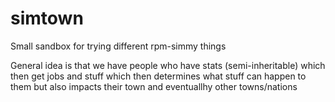 # simtown
Small sandbox for trying different rpm-simmy things

General idea is that we have people who have stats (semi-inheritable) which then get jobs and stuff which then determines what stuff can happen to them but also impacts their town and eventuallhy other towns/nations